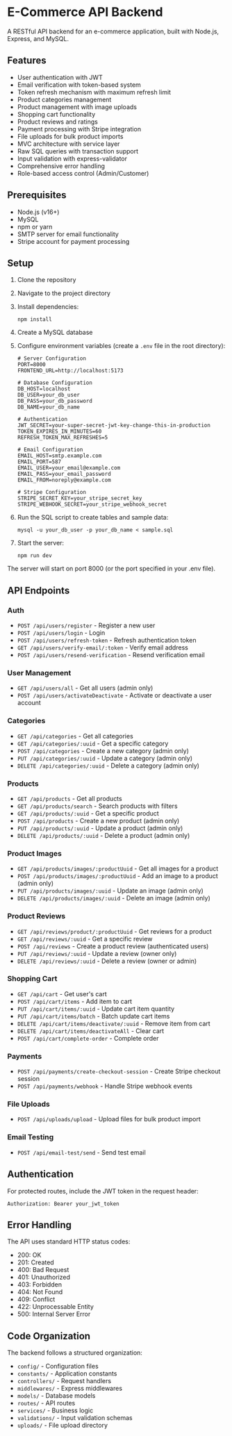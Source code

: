 # E-Commerce API Backend

A RESTful API backend for an e-commerce application, built with Node.js, Express, and MySQL.

## Features

- User authentication with JWT
- Email verification with token-based system
- Token refresh mechanism with maximum refresh limit
- Product categories management
- Product management with image uploads
- Shopping cart functionality
- Product reviews and ratings
- Payment processing with Stripe integration
- File uploads for bulk product imports
- MVC architecture with service layer
- Raw SQL queries with transaction support
- Input validation with express-validator
- Comprehensive error handling
- Role-based access control (Admin/Customer)

## Prerequisites

- Node.js (v16+)
- MySQL
- npm or yarn
- SMTP server for email functionality
- Stripe account for payment processing

## Setup

1. Clone the repository
2. Navigate to the project directory
3. Install dependencies:
   ```
   npm install
   ```
4. Create a MySQL database
5. Configure environment variables (create a `.env` file in the root directory):

   ```
   # Server Configuration
   PORT=8000
   FRONTEND_URL=http://localhost:5173

   # Database Configuration
   DB_HOST=localhost
   DB_USER=your_db_user
   DB_PASS=your_db_password
   DB_NAME=your_db_name

   # Authentication
   JWT_SECRET=your-super-secret-jwt-key-change-this-in-production
   TOKEN_EXPIRES_IN_MINUTES=60
   REFRESH_TOKEN_MAX_REFRESHES=5

   # Email Configuration
   EMAIL_HOST=smtp.example.com
   EMAIL_PORT=587
   EMAIL_USER=your_email@example.com
   EMAIL_PASS=your_email_password
   EMAIL_FROM=noreply@example.com

   # Stripe Configuration
   STRIPE_SECRET_KEY=your_stripe_secret_key
   STRIPE_WEBHOOK_SECRET=your_stripe_webhook_secret
   ```

6. Run the SQL script to create tables and sample data:
   ```
   mysql -u your_db_user -p your_db_name < sample.sql
   ```
7. Start the server:
   ```
   npm run dev
   ```

The server will start on port 8000 (or the port specified in your .env file).

## API Endpoints

### Auth

- `POST /api/users/register` - Register a new user
- `POST /api/users/login` - Login
- `POST /api/users/refresh-token` - Refresh authentication token
- `GET /api/users/verify-email/:token` - Verify email address
- `POST /api/users/resend-verification` - Resend verification email

### User Management

- `GET /api/users/all` - Get all users (admin only)
- `POST /api/users/activateDeactivate` - Activate or deactivate a user account

### Categories

- `GET /api/categories` - Get all categories
- `GET /api/categories/:uuid` - Get a specific category
- `POST /api/categories` - Create a new category (admin only)
- `PUT /api/categories/:uuid` - Update a category (admin only)
- `DELETE /api/categories/:uuid` - Delete a category (admin only)

### Products

- `GET /api/products` - Get all products
- `GET /api/products/search` - Search products with filters
- `GET /api/products/:uuid` - Get a specific product
- `POST /api/products` - Create a new product (admin only)
- `PUT /api/products/:uuid` - Update a product (admin only)
- `DELETE /api/products/:uuid` - Delete a product (admin only)

### Product Images

- `GET /api/products/images/:productUuid` - Get all images for a product
- `POST /api/products/images/:productUuid` - Add an image to a product (admin only)
- `PUT /api/products/images/:uuid` - Update an image (admin only)
- `DELETE /api/products/images/:uuid` - Delete an image (admin only)

### Product Reviews

- `GET /api/reviews/product/:productUuid` - Get reviews for a product
- `GET /api/reviews/:uuid` - Get a specific review
- `POST /api/reviews` - Create a product review (authenticated users)
- `PUT /api/reviews/:uuid` - Update a review (owner only)
- `DELETE /api/reviews/:uuid` - Delete a review (owner or admin)

### Shopping Cart

- `GET /api/cart` - Get user's cart
- `POST /api/cart/items` - Add item to cart
- `PUT /api/cart/items/:uuid` - Update cart item quantity
- `PUT /api/cart/items/batch` - Batch update cart items
- `DELETE /api/cart/items/deactivate/:uuid` - Remove item from cart
- `DELETE /api/cart/items/deactivateAll` - Clear cart
- `POST /api/cart/complete-order` - Complete order

### Payments

- `POST /api/payments/create-checkout-session` - Create Stripe checkout session
- `POST /api/payments/webhook` - Handle Stripe webhook events

### File Uploads

- `POST /api/uploads/upload` - Upload files for bulk product import

### Email Testing

- `POST /api/email-test/send` - Send test email

## Authentication

For protected routes, include the JWT token in the request header:

```
Authorization: Bearer your_jwt_token
```

## Error Handling

The API uses standard HTTP status codes:

- 200: OK
- 201: Created
- 400: Bad Request
- 401: Unauthorized
- 403: Forbidden
- 404: Not Found
- 409: Conflict
- 422: Unprocessable Entity
- 500: Internal Server Error

## Code Organization

The backend follows a structured organization:

- `config/` - Configuration files
- `constants/` - Application constants
- `controllers/` - Request handlers
- `middlewares/` - Express middlewares
- `models/` - Database models
- `routes/` - API routes
- `services/` - Business logic
- `validations/` - Input validation schemas
- `uploads/` - File upload directory
